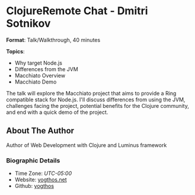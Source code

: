 # ClojureRemote Chat - Dmitri Sotnikov

**Format**: Talk/Walkthrough, 40 minutes

**Topics**:
 - Why target Node.js
 - Differences from the JVM
 - Macchiato Overview
 - Macchiato Demo


The talk will explore the Macchiato project that aims to provide a Ring compatible stack for Node.js.
I'll discuss differences from using the JVM, challenges facing the project, potential benefits for the Clojure community,
and end with a quick demo of the project.

## About The Author

Author of Web Development with Clojure and Luminus framework

### Biographic Details

 - Time Zone: *UTC-05:00*
 - Website: [yogthos.net](http://yogthos.net)
 - Github: [yogthos](http://github.com/yogthos)
